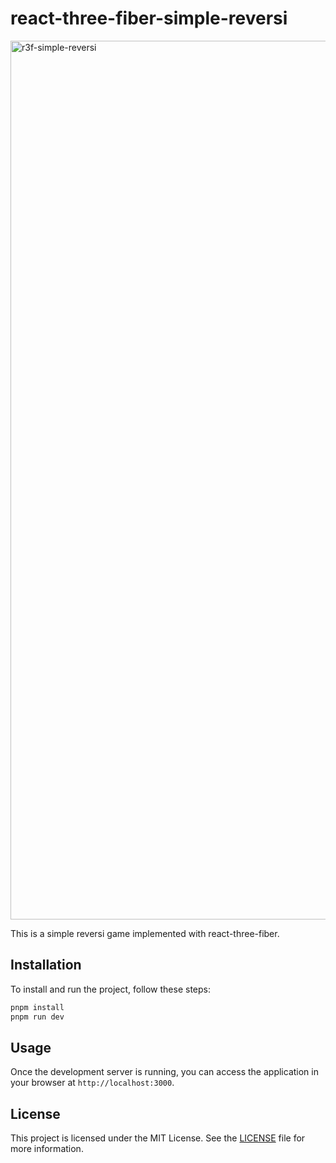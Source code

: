 # react-three-fiber-simple-reversi
<img width="1406" alt="r3f-simple-reversi" src="https://github.com/shunyagithub/r3f-reversi/assets/56504519/0a18d460-e7a9-4002-9038-77a572b4881a">

This is a simple reversi game implemented with react-three-fiber.

## Installation

To install and run the project, follow these steps:

```bash
pnpm install
pnpm run dev
```

## Usage

Once the development server is running, you can access the application in your browser at `http://localhost:3000`.

## License

This project is licensed under the MIT License. See the [LICENSE](LICENSE) file for more information.
